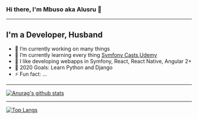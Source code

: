 ### Hi there, I'm Mbuso aka Alusru 👋
---

## I'm a Developer, Husband

- 🔭 I’m currently working on many things
- 🌱 I’m currently learning every thing [Symfony Casts][sfcasts],[Udemy][udemy]
- 🌱 I like developing webapps in Symfony, React, React Native, Angular 2+
- 🥅 2020 Goals: Learn Python and Django
- ⚡ Fun fact: ...

---

[![Anurag's github stats](https://github-readme-stats.vercel.app/api?username=alusru&count_private=true&show_icons=true)](https://github.com/anuraghazra/github-readme-stats)

---

[![Top Langs](https://github-readme-stats.vercel.app/api/top-langs/?username=alusru&count_private=true)](https://github.com/anuraghazra/github-readme-stats)

<!--
**colin-srsbsns/colin-srsbsns** is a ✨ _special_ ✨ repository because its `README.md` (this file) appears on your GitHub profile.

Here are some ideas to get you started:

- 🔭 I’m currently working on ...
- 🌱 I’m currently learning ...
- 👯 I’m looking to collaborate on ...
- 🤔 I’m looking for help with ...
- 💬 Ask me about ...
- 📫 How to reach me: ...
- 😄 Pronouns: ...
- ⚡ Fun fact: ...
-->
[sfcasts]: https://symfonycasts.com/
[udemy]: https://www.udemy.com/

